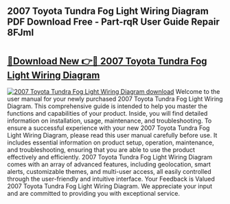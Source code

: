 ## 2007 Toyota Tundra Fog Light Wiring Diagram PDF Download Free - Part-rqR User Guide Repair 8FJmI

# <h2><a href="http://dfi9q87.blite.top/?on=2007+Toyota+Tundra+Fog+Light+Wiring+Diagram">🔗Download New 👉🔴 2007 Toyota Tundra Fog Light Wiring Diagram</a></h2>

[![2007 Toyota Tundra Fog Light Wiring Diagram download](https://i.imgur.com/lujVjoI.png)](http://dfi9q87.blite.top/?on=2007+Toyota+Tundra+Fog+Light+Wiring+Diagram)
Welcome to the user manual for your newly purchased 2007 Toyota Tundra Fog Light Wiring Diagram. This comprehensive guide is intended to help you master the functions and capabilities of your product. Inside, you will find detailed information on installation, usage, maintenance, and troubleshooting. To ensure a successful experience with your new 2007 Toyota Tundra Fog Light Wiring Diagram, please read this user manual carefully before use. It includes essential information on product setup, operation, maintenance, and troubleshooting, ensuring that you are able to use the product effectively and efficiently. 2007 Toyota Tundra Fog Light Wiring Diagram comes with an array of advanced features, including geolocation, smart alerts, customizable themes, and multi-user access, all easily controlled through the user-friendly and intuitive interface. Your Feedback is Valued 2007 Toyota Tundra Fog Light Wiring Diagram. We appreciate your input and are committed to providing you with exceptional service.
